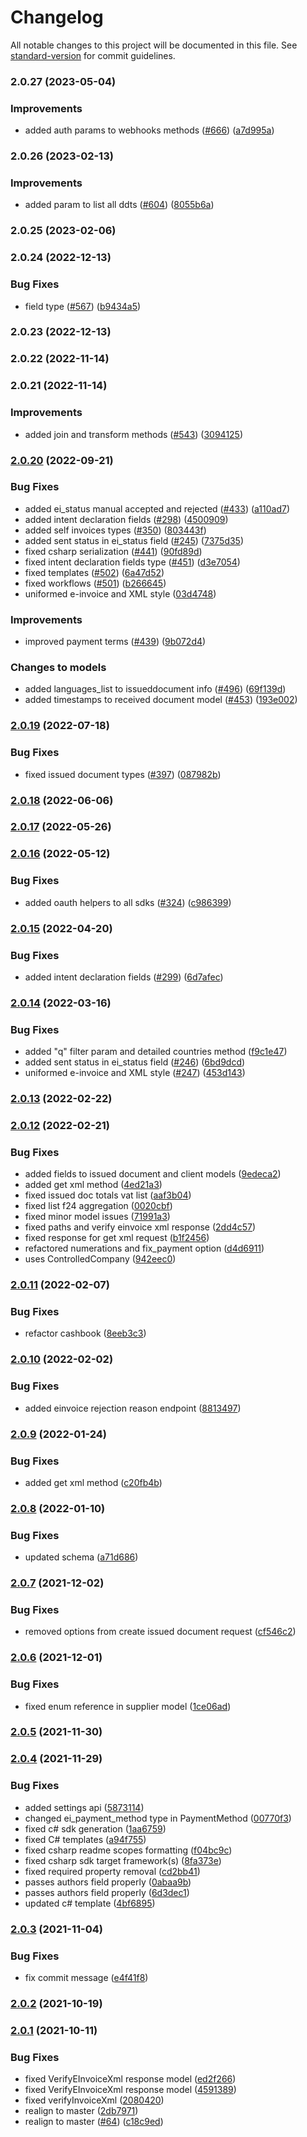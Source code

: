 # Changelog

All notable changes to this project will be documented in this file. See [standard-version](https://github.com/conventional-changelog/standard-version) for commit guidelines.

### 2.0.27 (2023-05-04)


### Improvements

* added auth params to webhooks methods ([#666](https://github.com/fattureincloud/openapi-fattureincloud/issues/666)) ([a7d995a](https://github.com/fattureincloud/openapi-fattureincloud/commit/a7d995a55dbd8cf88b153d97a50e7eaa43cf1898))

### 2.0.26 (2023-02-13)


### Improvements

* added param to list all ddts ([#604](https://github.com/fattureincloud/openapi-fattureincloud/issues/604)) ([8055b6a](https://github.com/fattureincloud/openapi-fattureincloud/commit/8055b6a5d1293e53f39ef8da7fd990c6a8ca6c52))

### 2.0.25 (2023-02-06)

### 2.0.24 (2022-12-13)


### Bug Fixes

* field type ([#567](https://github.com/fattureincloud/openapi-fattureincloud/issues/567)) ([b9434a5](https://github.com/fattureincloud/openapi-fattureincloud/commit/b9434a50c0210ee87f880933e1a3c410008c26e3))

### 2.0.23 (2022-12-13)

### 2.0.22 (2022-11-14)

### 2.0.21 (2022-11-14)


### Improvements

* added join and transform methods ([#543](https://github.com/fattureincloud/openapi-fattureincloud/issues/543)) ([3094125](https://github.com/fattureincloud/openapi-fattureincloud/commit/3094125277bef3b26846074bffe90006010c1cd2))

### [2.0.20](https://github.com/fattureincloud/openapi-fattureincloud/compare/v2.0.19...v2.0.20) (2022-09-21)


### Bug Fixes

* added ei_status manual accepted and rejected ([#433](https://github.com/fattureincloud/openapi-fattureincloud/issues/433)) ([a110ad7](https://github.com/fattureincloud/openapi-fattureincloud/commit/a110ad76d854cf0c539761f84d2bb3cf448ede8c))
* added intent declaration fields ([#298](https://github.com/fattureincloud/openapi-fattureincloud/issues/298)) ([4500909](https://github.com/fattureincloud/openapi-fattureincloud/commit/45009098da00c309a3946e14b38a67b54ac11836))
* added self invoices types ([#350](https://github.com/fattureincloud/openapi-fattureincloud/issues/350)) ([803443f](https://github.com/fattureincloud/openapi-fattureincloud/commit/803443feb894460a26d33c37af5bf0ff5fdeced2))
* added sent status in ei_status field ([#245](https://github.com/fattureincloud/openapi-fattureincloud/issues/245)) ([7375d35](https://github.com/fattureincloud/openapi-fattureincloud/commit/7375d35e9647885497ff0f2309343f2cdec2b3db))
* fixed csharp serialization ([#441](https://github.com/fattureincloud/openapi-fattureincloud/issues/441)) ([90fd89d](https://github.com/fattureincloud/openapi-fattureincloud/commit/90fd89da82dd571d8bdb477a4970f11b96255464))
* fixed intent declaration fields type ([#451](https://github.com/fattureincloud/openapi-fattureincloud/issues/451)) ([d3e7054](https://github.com/fattureincloud/openapi-fattureincloud/commit/d3e70540b0790540dcc56b6377abb5ad4bfdae8c))
* fixed templates ([#502](https://github.com/fattureincloud/openapi-fattureincloud/issues/502)) ([6a47d52](https://github.com/fattureincloud/openapi-fattureincloud/commit/6a47d5285c129267ae96271507596f397c5d9532))
* fixed workflows ([#501](https://github.com/fattureincloud/openapi-fattureincloud/issues/501)) ([b266645](https://github.com/fattureincloud/openapi-fattureincloud/commit/b266645d86875040a27dab9e11a9ee0483d49a8e))
* uniformed e-invoice and XML style ([03d4748](https://github.com/fattureincloud/openapi-fattureincloud/commit/03d47482aca8c4facd6caeb81e6310a24e9f5a5e))


### Improvements

* improved payment terms ([#439](https://github.com/fattureincloud/openapi-fattureincloud/issues/439)) ([9b072d4](https://github.com/fattureincloud/openapi-fattureincloud/commit/9b072d4633f99fc27467a9f74974ed238e7c4ef6))


### Changes to models

* added languages_list to issueddocument info ([#496](https://github.com/fattureincloud/openapi-fattureincloud/issues/496)) ([69f139d](https://github.com/fattureincloud/openapi-fattureincloud/commit/69f139d405b0433e79514e5293c3427757a0eaec))
* added timestamps to received document model ([#453](https://github.com/fattureincloud/openapi-fattureincloud/issues/453)) ([193e002](https://github.com/fattureincloud/openapi-fattureincloud/commit/193e002c32069e4e7a0ee613c6e251f3b54b3e21))

### [2.0.19](https://github.com/fattureincloud/openapi-fattureincloud/compare/v2.0.18...v2.0.19) (2022-07-18)


### Bug Fixes

* fixed issued document types ([#397](https://github.com/fattureincloud/openapi-fattureincloud/issues/397)) ([087982b](https://github.com/fattureincloud/openapi-fattureincloud/commit/087982b57fc601d51f34cb69d329aa5776a09406))

### [2.0.18](https://github.com/fattureincloud/openapi-fattureincloud/compare/v2.0.17...v2.0.18) (2022-06-06)

### [2.0.17](https://github.com/fattureincloud/openapi-fattureincloud/compare/v2.0.16...v2.0.17) (2022-05-26)

### [2.0.16](https://github.com/fattureincloud/openapi-fattureincloud/compare/v2.0.15...v2.0.16) (2022-05-12)


### Bug Fixes

* added oauth helpers to all sdks ([#324](https://github.com/fattureincloud/openapi-fattureincloud/issues/324)) ([c986399](https://github.com/fattureincloud/openapi-fattureincloud/commit/c9863998849667a448aabd65907006b40713ab5c))

### [2.0.15](https://github.com/fattureincloud/openapi-fattureincloud/compare/v2.0.14...v2.0.15) (2022-04-20)


### Bug Fixes

* added intent declaration fields ([#299](https://github.com/fattureincloud/openapi-fattureincloud/issues/299)) ([6d7afec](https://github.com/fattureincloud/openapi-fattureincloud/commit/6d7afec7f0d76f353ac54dbe9d0374cae1fdc049))

### [2.0.14](https://github.com/fattureincloud/openapi-fattureincloud/compare/v2.0.13...v2.0.14) (2022-03-16)


### Bug Fixes

* added "q" filter param and detailed countries method ([f9c1e47](https://github.com/fattureincloud/openapi-fattureincloud/commit/f9c1e47b4539323e4716aa970113640e089c73d4))
* added sent status in ei_status field ([#246](https://github.com/fattureincloud/openapi-fattureincloud/issues/246)) ([6bd9dcd](https://github.com/fattureincloud/openapi-fattureincloud/commit/6bd9dcdbd6411a88e859b42d5f2e7497e02786ed))
* uniformed e-invoice and XML style ([#247](https://github.com/fattureincloud/openapi-fattureincloud/issues/247)) ([453d143](https://github.com/fattureincloud/openapi-fattureincloud/commit/453d143204b40661e791d08ca718b1b54ddc4ae2))

### [2.0.13](https://github.com/fattureincloud/openapi-fattureincloud/compare/v2.0.12...v2.0.13) (2022-02-22)

### [2.0.12](https://github.com/fattureincloud/openapi-fattureincloud/compare/v2.0.11...v2.0.12) (2022-02-21)


### Bug Fixes

* added  fields to issued document and client models ([9edeca2](https://github.com/fattureincloud/openapi-fattureincloud/commit/9edeca2fde5a8b4326e7c4d87cbedcfae4d57766))
* added get xml method ([4ed21a3](https://github.com/fattureincloud/openapi-fattureincloud/commit/4ed21a3e80a623b5ba2a85dd4335001a3438e7c0))
* fixed issued doc totals vat list ([aaf3b04](https://github.com/fattureincloud/openapi-fattureincloud/commit/aaf3b04718038285e3cc88b84d15fc4184de03df))
* fixed list f24 aggregation ([0020cbf](https://github.com/fattureincloud/openapi-fattureincloud/commit/0020cbf95cf24996b4dc5a846d11f1195579dd6f))
* fixed minor model issues ([71991a3](https://github.com/fattureincloud/openapi-fattureincloud/commit/71991a3e87cc969b49763ed4446cf5813ee109b7))
* fixed paths and verify einvoice xml response ([2dd4c57](https://github.com/fattureincloud/openapi-fattureincloud/commit/2dd4c57859002354859f312a9f90f8358902bc10))
* fixed response for get xml request ([b1f2456](https://github.com/fattureincloud/openapi-fattureincloud/commit/b1f2456f0eca5ec67dcbd7a7593cb169c5d60062))
* refactored numerations and fix_payment option ([d4d6911](https://github.com/fattureincloud/openapi-fattureincloud/commit/d4d691148b0b8b6fccb9d9c89c3c552e7eff929f))
* uses ControlledCompany ([942eec0](https://github.com/fattureincloud/openapi-fattureincloud/commit/942eec0260c873efea763e2ab6eaf2474a5f4b5c))

### [2.0.11](https://github.com/fattureincloud/openapi-fattureincloud/compare/v2.0.10...v2.0.11) (2022-02-07)


### Bug Fixes

* refactor cashbook ([8eeb3c3](https://github.com/fattureincloud/openapi-fattureincloud/commit/8eeb3c33b5e43ce3bba7474496ed642e5607b480))

### [2.0.10](https://github.com/fattureincloud/openapi-fattureincloud/compare/v2.0.9...v2.0.10) (2022-02-02)


### Bug Fixes

* added einvoice rejection reason endpoint ([8813497](https://github.com/fattureincloud/openapi-fattureincloud/commit/881349706bf38eca0e22c894c5a51edaeb651def))

### [2.0.9](https://github.com/fattureincloud/openapi-fattureincloud/compare/v2.0.8...v2.0.9) (2022-01-24)


### Bug Fixes

* added get xml method ([c20fb4b](https://github.com/fattureincloud/openapi-fattureincloud/commit/c20fb4bfd5cc020565b50a9f5466e4aaf4a3d3d8))

### [2.0.8](https://github.com/fattureincloud/openapi-fattureincloud/compare/v2.0.7...v2.0.8) (2022-01-10)


### Bug Fixes

* updated schema ([a71d686](https://github.com/fattureincloud/openapi-fattureincloud/commit/a71d686e2db74abfb384fb4dead1c3a043f889ec))

### [2.0.7](https://github.com/fattureincloud/openapi-fattureincloud/compare/v2.0.6...v2.0.7) (2021-12-02)


### Bug Fixes

* removed options from create issued document request ([cf546c2](https://github.com/fattureincloud/openapi-fattureincloud/commit/cf546c2bbbbceaa7da46a6ef21c5ddaf8c7ca655))

### [2.0.6](https://github.com/fattureincloud/openapi-fattureincloud/compare/v2.0.5...v2.0.6) (2021-12-01)


### Bug Fixes

* fixed enum reference in supplier model ([1ce06ad](https://github.com/fattureincloud/openapi-fattureincloud/commit/1ce06ad1b27ecf58bf23f0e2d714a88319d3a652))

### [2.0.5](https://github.com/fattureincloud/openapi-fattureincloud/compare/v2.0.4...v2.0.5) (2021-11-30)

### [2.0.4](https://github.com/fattureincloud/openapi-fattureincloud/compare/v2.0.3...v2.0.4) (2021-11-29)


### Bug Fixes

* added settings api ([5873114](https://github.com/fattureincloud/openapi-fattureincloud/commit/5873114f610a68ec8519c1efd2bd1376db6fdb13))
* changed ei_payment_method type in PaymentMethod ([00770f3](https://github.com/fattureincloud/openapi-fattureincloud/commit/00770f32f387c43bb86d5b56c3722d1fb2c98bc2))
* fixed c# sdk generation ([1aa6759](https://github.com/fattureincloud/openapi-fattureincloud/commit/1aa6759e03b8820c8b4c63004cc8e289d6b49470))
* fixed C# templates ([a94f755](https://github.com/fattureincloud/openapi-fattureincloud/commit/a94f755004bf2ba1a506176b07b7baba72c48ac6))
* fixed csharp readme scopes formatting ([f04bc9c](https://github.com/fattureincloud/openapi-fattureincloud/commit/f04bc9ce9f660485d2540da491439a96662670ba))
* fixed csharp sdk target framework(s) ([8fa373e](https://github.com/fattureincloud/openapi-fattureincloud/commit/8fa373e95c679856155fc231ef8d17096f5cd16d))
* fixed required property removal ([cd2bb41](https://github.com/fattureincloud/openapi-fattureincloud/commit/cd2bb411659486fffef50ac03c7844d6d2dd8430))
* passes authors field properly ([0abaa9b](https://github.com/fattureincloud/openapi-fattureincloud/commit/0abaa9bdd3d482167a57104c45c1a3bcd5b8e6d2))
* passes authors field properly ([6d3dec1](https://github.com/fattureincloud/openapi-fattureincloud/commit/6d3dec183d63c8c1a657b4f43c96f8708bf7bc13))
* updated c# template ([4bf6895](https://github.com/fattureincloud/openapi-fattureincloud/commit/4bf689540329283c9cfc7307afc13b3fe1bdbcf3))



### [2.0.3](https://github.com/fattureincloud/openapi-fattureincloud/compare/v2.0.2...v2.0.3) (2021-11-04)


### Bug Fixes

* fix commit message ([e4f41f8](https://github.com/fattureincloud/openapi-fattureincloud/commit/e4f41f859dd62bd0eda50fa5702b75eade92b345))

### [2.0.2](https://github.com/fattureincloud/openapi-fattureincloud/compare/v2.0.1...v2.0.2) (2021-10-19)

### [2.0.1](https://github.com/fattureincloud/openapi-fattureincloud/compare/4591389d1668981c47eeab3484e8e1abcf5406df...v2.0.1) (2021-10-11)


### Bug Fixes

* fixed VerifyEInvoiceXml response model ([ed2f266](https://github.com/fattureincloud/openapi-fattureincloud/commit/ed2f266f295dce7b4e7068bdf01b9dedcd262929))
* fixed VerifyEInvoiceXml response model ([4591389](https://github.com/fattureincloud/openapi-fattureincloud/commit/4591389d1668981c47eeab3484e8e1abcf5406df))
* fixed verifyInvoiceXml ([2080420](https://github.com/fattureincloud/openapi-fattureincloud/commit/2080420bb078294c0a00ff73f76497cf23a10c6e))
* realign to master ([2db7971](https://github.com/fattureincloud/openapi-fattureincloud/commit/2db79716282b713571103c8657123bace0cb30cf))
* realign to master ([#64](https://github.com/fattureincloud/openapi-fattureincloud/issues/64)) ([c18c9ed](https://github.com/fattureincloud/openapi-fattureincloud/commit/c18c9ed09e592b6485e73f6afd813391cbfe7975))

